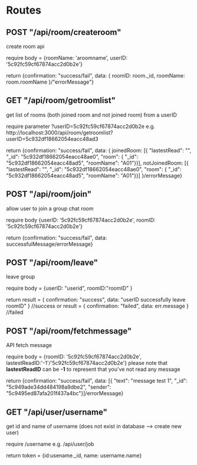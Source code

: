 # Routes

## POST "/api/room/createroom"

create room api

require body = {roomName: 'aroomname', userID: '5c92fc59cf67874acc2d0b2e'}

return {confirmation: "success/fail", data: { roomID: room.\_id, roomName: room.roomName }/"errorMessage"}

## GET "/api/room/getroomlist"

get list of rooms (both joined room and not joined room) from a userID

require parameter ?userID=5c92fc59cf67874acc2d0b2e e.g. http://localhost:3000/api/room/getroomlist?userID=5c932df18662054eacc48ad3

return {confirmation: "success/fail", data: { joinedRoom: [{ "lastestRead": "", "_id": "5c932df18662054eacc48ae0", "room": { "_id": "5c932df18662054eacc48ad5", "roomName": "A01"}}], notJoinedRoom: [{ "lastestRead": "", "_id": "5c932df18662054eacc48ae0", "room": { "_id": "5c932df18662054eacc48ad5", "roomName": "A01"}}] }/errorMessage}

## POST "/api/room/join"

allow user to join a group chat room

require body {userID: '5c92fc59cf67874acc2d0b2e', roomID: '5c92fc59cf67874acc2d0b2e'}

return {confirmation: "success/fail", data: successfulMessage/errorMessage}

## POST "/api/room/leave"

leave group

require body = {userID: "userid", roomID:"roomID" }

return result = { confirmation: "success", data: "userID successfully leave roomID" } //success
or result = { confirmation: "failed", data: err.message } //failed

## POST "/api/room/fetchmessage"

API fetch message

require body = {roomID: '5c92fc59cf67874acc2d0b2e', lastestReadID:'-1'/'5c92fc59cf67874acc2d0b2e'}
please note that **lastestReadID** can be **-1** to represent that you've not read any message

return {confirmation: "success/fail", data: [{ "text": "message test 1", "_id": "5c949ade34dd484198a9dbe2", "sender": "5c9495ed87afa201f437a4bc"}]/errorMessage}

## GET "/api/user/username"

get id and name of username (does not exist in database --> create new user)

require /username e.g. /api/user/job

return token = {id:usename.\_id, name: username.name}